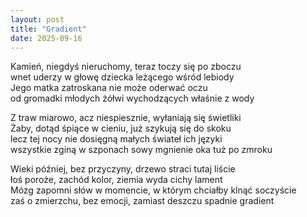 ```yaml
---
layout: post
title: "Gradient"
date: 2025-09-16
---
```


Kamień, niegdyś nieruchomy, teraz toczy się po zboczu  
wnet uderzy w głowę dziecka leżącego wśród lebiody  
Jego matka zatroskana nie może oderwać oczu  
od gromadki młodych żółwi wychodzących właśnie z wody

Z traw miarowo, acz niespiesznie, wyłaniają się świetliki  
Żaby, dotąd śpiące w cieniu, już szykują się do skoku  
lecz tej nocy nie dosięgną małych świateł ich języki  
wszystkie zginą w szponach sowy mgnienie oka tuż po zmroku

Wieki później, bez przyczyny, drzewo straci tutaj liście  
łoś poroże, zachód kolor, ziemia wyda cichy lament  
Mózg zapomni słów w momencie, w którym chciałby klnąć soczyście  
zaś o zmierzchu, bez emocji, zamiast deszczu spadnie gradient
